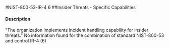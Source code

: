 #NIST-800-53-IR-4 6
##Insider Threats - Specific Capabilities
#### Description
"The organization implements incident handling capability for insider threats."
No information found for the combination of standard NIST-800-53 and control IR-4 (6)
